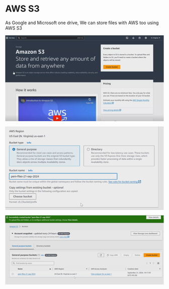 # AWS S3

As Google and Microsoft one drive, We can store files with AWS too using
AWS S3

![alt text](image-31.png)

![alt text](image-32.png)

![alt text](image-33.png)
